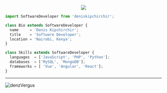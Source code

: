 <p align="center">
  <img src="https://github.com/thompsonemerson/thompsonemerson/raw/master/cover-thompson.png" />
</p>

```js
import SoftwareDeveloper from 'deniskipchirchir';

class Bio extends SoftwareDeveloper {
  name     = 'Denis Kipchirchir';
  title    = 'Software Developer';
  location = 'Nairobi, Kenya';
}

class Skills extends SoftwareDeveloper {
  languages  = ['JavaScript', 'PHP', 'Python'];
  databases  = ['MySQL', 'MongoDB'];
  frameworks = [ 'Vue', 'Angular', 'React'];
}
```
----

![denzVergus](https://github-readme-stats.vercel.app/api?username=denzVergus&count_private=true&show_icons=true&theme=onedark)



<!--
**denzVergus/denzVergus** is a ✨ _special_ ✨ repository because its `README.md` (this file) appears on your GitHub profile.

Here are some ideas to get you started:

- 🔭 I’m currently working on ...
- 🌱 I’m currently learning ...
- 👯 I’m looking to collaborate on ...
- 🤔 I’m looking for help with ...
- 💬 Ask me about ...
- 📫 How to reach me: ...
- 😄 Pronouns: ...
- ⚡ Fun fact: ...
-->
